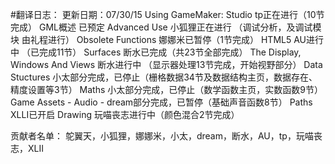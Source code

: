 #翻译日志：
更新日期：07/30/15
Using GameMaker: Studio   tp正在进行（10节完成）
GML概述  已预定 
Advanced Use  小狐狸正在进行  （调试分析，及调试模块 由礼程进行）
Obsolete Functions  娜娜米已暂停（1节完成）
HTML5  AU进行中 （已完成11节）
Surfaces 断水已完成（共23节全部完成） 
The Display, Windows And Views  断水进行中 （显示器处理13节完成，开始视野部分）
Data Stuctures 小太部分完成，已停止（栅格数据34节及数据结构主页，数据存在、精度设置等3节）
Maths 小太部分完成，已停止（数学函数主页，实数函数9节）
Game Assets - Audio - dream部分完成，已暂停（基础声音函数8节）
Paths  XLLI已开启
Drawing 玩喵丧志进行中（颜色混合2节完成）

贡献者名单：
鸵翼天，小狐狸，娜娜米，小太，dream，断水，AU，tp，玩喵丧志，XLII